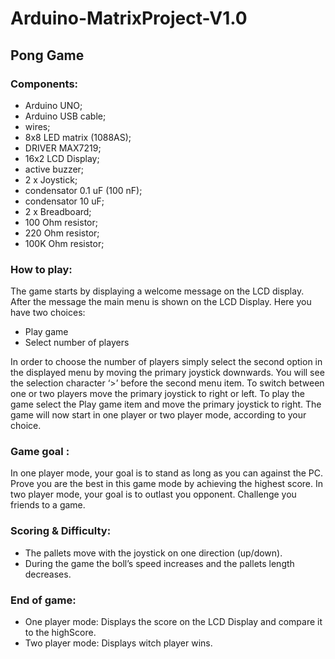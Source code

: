 # Arduino-MatrixProject-V1.0
## Pong Game


### Components:
  - Arduino UNO;
  - Arduino USB cable;
  - wires;
  - 8x8 LED matrix (1088AS);
  - DRIVER MAX7219;
  - 16x2 LCD Display;
  - active buzzer;
  - 2 x Joystick;
  - condensator 0.1 uF (100 nF);
  - condensator 10 uF;
  - 2 x Breadboard;
  - 100 Ohm resistor;
  - 220 Ohm resistor;
  - 100K Ohm resistor;
  
  
### How to play:
 
The game starts by displaying a welcome message on the LCD display. After the message the main menu is shown on the LCD Display. Here you have two choices: 
-	Play game 
-	Select number of players

In order to choose the number of players simply select the second option in the displayed menu by moving the primary joystick downwards. You will see the selection character ‘>’ before the second menu item. To switch between one or two players move the primary joystick to right or left.
	To play the game select the Play game item and move the primary joystick to right. The game will now start in one player or two player mode, according to your choice.


### Game goal :

In one player mode, your goal is to stand as long as you can against the PC. Prove you are the best in this game mode by achieving the highest score. 
In two player mode, your goal is to outlast you opponent. Challenge you friends to a game.

### Scoring & Difficulty:
-	The pallets move with the joystick on one direction (up/down).
-	During the game the boll’s speed increases and the pallets length decreases. 

### End of game:

-	One player mode:
    Displays the score on the LCD Display and compare it to the highScore.
-	Two player mode:
    Displays witch player wins.

